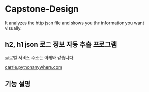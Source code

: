 # Capstone-Design
It analyzes the http json file and shows you the information you want visually.

**h2, h1 json 로그 정보 자동 추출 프로그램**
- 

글로벌 서비스 주소는 아래와 같습니다. 

[carrie.pythonanywhere.com](http://carrie.pythonanywhere.com/)



기능 설명
- 

